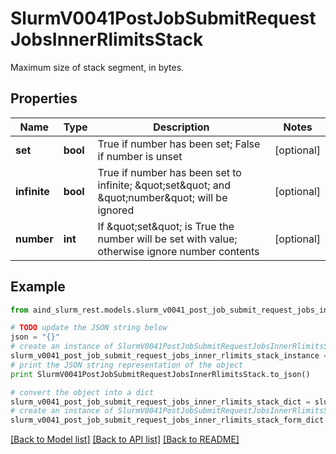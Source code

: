 # SlurmV0041PostJobSubmitRequestJobsInnerRlimitsStack

Maximum size of stack segment, in bytes.

## Properties

Name | Type | Description | Notes
------------ | ------------- | ------------- | -------------
**set** | **bool** | True if number has been set; False if number is unset | [optional] 
**infinite** | **bool** | True if number has been set to infinite; \&quot;set\&quot; and \&quot;number\&quot; will be ignored | [optional] 
**number** | **int** | If \&quot;set\&quot; is True the number will be set with value; otherwise ignore number contents | [optional] 

## Example

```python
from aind_slurm_rest.models.slurm_v0041_post_job_submit_request_jobs_inner_rlimits_stack import SlurmV0041PostJobSubmitRequestJobsInnerRlimitsStack

# TODO update the JSON string below
json = "{}"
# create an instance of SlurmV0041PostJobSubmitRequestJobsInnerRlimitsStack from a JSON string
slurm_v0041_post_job_submit_request_jobs_inner_rlimits_stack_instance = SlurmV0041PostJobSubmitRequestJobsInnerRlimitsStack.from_json(json)
# print the JSON string representation of the object
print SlurmV0041PostJobSubmitRequestJobsInnerRlimitsStack.to_json()

# convert the object into a dict
slurm_v0041_post_job_submit_request_jobs_inner_rlimits_stack_dict = slurm_v0041_post_job_submit_request_jobs_inner_rlimits_stack_instance.to_dict()
# create an instance of SlurmV0041PostJobSubmitRequestJobsInnerRlimitsStack from a dict
slurm_v0041_post_job_submit_request_jobs_inner_rlimits_stack_form_dict = slurm_v0041_post_job_submit_request_jobs_inner_rlimits_stack.from_dict(slurm_v0041_post_job_submit_request_jobs_inner_rlimits_stack_dict)
```
[[Back to Model list]](../README.md#documentation-for-models) [[Back to API list]](../README.md#documentation-for-api-endpoints) [[Back to README]](../README.md)


